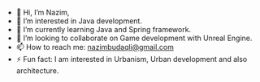 - 👋 Hi, I’m Nazim,
- 👀 I’m interested in Java development.
- 🌱 I’m currently learning Java and Spring framework.
- 💞️ I’m looking to collaborate on Game development with Unreal Engine.
- 📫 How to reach me: nazimbudaqli@gmail.com
- ⚡ Fun fact: I am interested in Urbanism, Urban development and also architecture.

<!---
nazimfb/nazimfb is a ✨ special ✨ repository because its `README.md` (this file) appears on your GitHub profile.
You can click the Preview link to take a look at your changes.
--->
